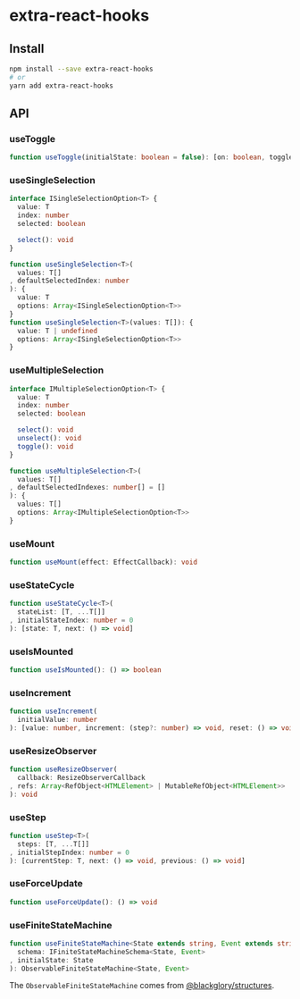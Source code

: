 # extra-react-hooks
## Install
```sh
npm install --save extra-react-hooks
# or
yarn add extra-react-hooks
```

## API
### useToggle
```ts
function useToggle(initialState: boolean = false): [on: boolean, toggle: () => void]
```

### useSingleSelection
```ts
interface ISingleSelectionOption<T> {
  value: T
  index: number
  selected: boolean

  select(): void
}

function useSingleSelection<T>(
  values: T[]
, defaultSelectedIndex: number
): {
  value: T
  options: Array<ISingleSelectionOption<T>>
}
function useSingleSelection<T>(values: T[]): {
  value: T | undefined
  options: Array<ISingleSelectionOption<T>>
}
```

### useMultipleSelection
```ts
interface IMultipleSelectionOption<T> {
  value: T
  index: number
  selected: boolean

  select(): void
  unselect(): void
  toggle(): void
}

function useMultipleSelection<T>(
  values: T[]
, defaultSelectedIndexes: number[] = []
): {
  values: T[]
  options: Array<IMultipleSelectionOption<T>>
}
```

### useMount
```ts
function useMount(effect: EffectCallback): void
```

### useStateCycle
```ts
function useStateCycle<T>(
  stateList: [T, ...T[]]
, initialStateIndex: number = 0
): [state: T, next: () => void]
```

### useIsMounted
```ts
function useIsMounted(): () => boolean
```

### useIncrement
```ts
function useIncrement(
  initialValue: number
): [value: number, increment: (step?: number) => void, reset: () => void]
```

### useResizeObserver
```ts
function useResizeObserver(
  callback: ResizeObserverCallback
, refs: Array<RefObject<HTMLElement> | MutableRefObject<HTMLElement>>
): void
```

### useStep
```ts
function useStep<T>(
  steps: [T, ...T[]]
, initialStepIndex: number = 0
): [currentStep: T, next: () => void, previous: () => void]
```

### useForceUpdate
```ts
function useForceUpdate(): () => void
```

### useFiniteStateMachine
```ts
function useFiniteStateMachine<State extends string, Event extends string>(
  schema: IFiniteStateMachineSchema<State, Event>
, initialState: State
): ObservableFiniteStateMachine<State, Event>
```

The `ObservableFiniteStateMachine` comes from [@blackglory/structures].

[@blackglory/structures]: https://www.npmjs.com/package/@blackglory/structures
